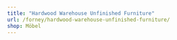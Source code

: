 ```yaml
---
title: "Hardwood Warehouse Unfinished Furniture"
url: /forney/hardwood-warehouse-unfinished-furniture/
shop: Möbel
---
```

